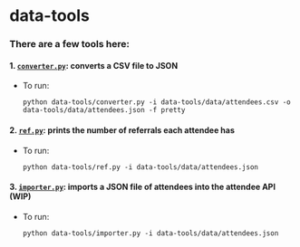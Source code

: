 # data-tools

### There are a few tools here:

#### 1. [`converter.py`](https://github.com/zanedb/hackchicago/blob/master/data-tools/converter.py): converts a CSV file to JSON
  - To run:
    ```
    python data-tools/converter.py -i data-tools/data/attendees.csv -o data-tools/data/attendees.json -f pretty
    ```
#### 2. [`ref.py`](https://github.com/zanedb/hackchicago/blob/master/data-tools/ref.py): prints the number of referrals each attendee has
  - To run:
    ```
    python data-tools/ref.py -i data-tools/data/attendees.json
    ```
#### 3. [`importer.py`](https://github.com/zanedb/hackchicago/blob/master/data-tools/importer.py): imports a JSON file of attendees into the attendee API **(WIP)**
  - To run:
    ```
    python data-tools/importer.py -i data-tools/data/attendees.json
    ```

